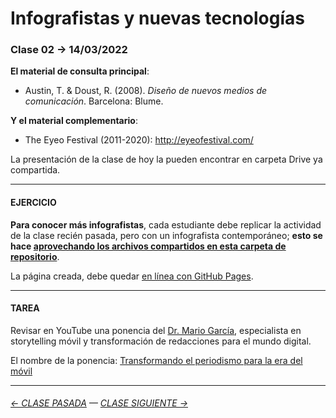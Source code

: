 # Infografistas y nuevas tecnologías

### Clase 02 → 14/03/2022

**El material de consulta principal**:
 
- Austin, T. & Doust, R. (2008). *Diseño de nuevos medios de comunicación*. Barcelona: Blume.

**Y el material complementario**:

- The Eyeo Festival (2011-2020): http://eyeofestival.com/

La presentación de la clase de hoy la pueden encontrar en carpeta Drive ya compartida.

- - - - - - - 

#### EJERCICIO

**Para conocer más infografistas**, cada estudiante debe replicar la actividad de la clase recién pasada, pero con un infografista contemporáneo; **esto se hace [aprovechando los archivos compartidos en esta carpeta de repositorio](https://profesorfaco.github.io/dno075-2022-1/clase-02/)**. 

La página creada, debe quedar [en línea con GitHub Pages](https://docs.github.com/es/github/working-with-github-pages/configuring-a-publishing-source-for-your-github-pages-site).

- - - - - - - 

#### TAREA

Revisar en YouTube una ponencia del [Dr. Mario García](http://garciamedia.com/), especialista en storytelling móvil y transformación de redacciones para el mundo digital.

El nombre de la ponencia: [Transformando el periodismo para la era del móvil](https://youtu.be/iEB3oILm-qQ?t=1301)

- - - - - - - 

###### [← CLASE PASADA](https://github.com/profesorfaco/dno075-2022-1/tree/main/clase-01) — [CLASE SIGUIENTE →](https://github.com/profesorfaco/dno075-2022-1/tree/main/clase-03) 

